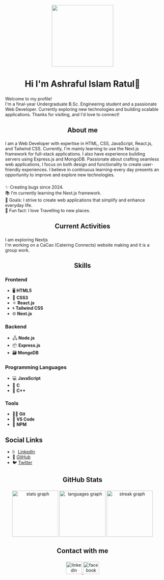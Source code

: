 <div align="center">
  <img height="200" src="https://i.ibb.co.com/XkDNBcRD/Black-And-Grey-Professional-Technology-Linked-In-Banner-1.png"  />
</div>

###

<h1 align="center">Hi I'm Ashraful Islam Ratul👋</h1>

###

<p align="left">Welcome to my profile!  <br>I'm a final-year Undergraduate B.Sc. Engineering student and a passionate Web Developer. Currently exploring new technologies and building scalable applications. Thanks for visiting, and I'd love to connect!</p>

###

<h2 align="center">About me</h2>

###

<p align="left">I am a Web Developer with expertise in HTML, CSS, JavaScript, React.js, and Tailwind CSS. Currently, I'm mainly learning to use the Next.js framework for full-stack applications. I also have experience building servers using Express.js and MongoDB. Passionate about crafting seamless web applications, I focus on both design and functionality to create user-friendly experiences. I believe in continuous learning-every day presents an opportunity to improve and explore new technologies.</p>

###

<p align="left">✨ Creating bugs since 2024.<br>📚 I'm currently learning the Next.js framework.<br>🎯 Goals: I strive to create web applications that simplify and enhance everyday life.<br>🎲 Fun fact: I love Travelling to new places.</p>

###

<h2 align="center">Current Activities</h2>

###

<p align="left">I am exploring Nextjs<br>I'm working on a CaCao (Catering Connects) website making and it is a group work.</p>

###

<h2 align="center">Skills</h2>

###

<div align="left">
  <h3>Frontend</h3>
<ul>
  <li>🖥️ <strong>HTML5</strong></li>
  <li>🎨 <strong>CSS3</strong></li>
  <li>⚛️ <strong>React.js</strong></li>
  <li>🌀 <strong>Tailwind CSS</strong></li>
  <li>🌐 <strong>Next.js</strong></li>
</ul>

<h3>Backend</h3>
<ul>
  <li>🖧 <strong>Node.js</strong></li>
  <li>📦 <strong>Express.js</strong></li>
  <li>🗃️ <strong>MongoDB</strong></li>
</ul>

<h3>Programming Languages</h3>
<ul>
  <li>💻 <strong>JavaScript</strong></li>
  <li>🔢 <strong>C</strong></li>
  <li>🔣 <strong>C++</strong></li>
</ul>

<h3>Tools</h3>
<ul>
  <li>🧑‍💻 <strong>Git</strong></li>
  <li>📱 <strong>VS Code</strong></li>
  <li>🌱 <strong>NPM</strong></li>
</ul>

<h2>Social Links</h2>
<ul>
  <li><img src="https://raw.githubusercontent.com/maurodesouza/profile-readme-generator/master/src/assets/icons/social/linkedin/default.svg" width="14" height="14" alt="linkedin logo"  /> <a href="https://www.linkedin.com/in/ashraful-islam-ratul/" target="_blank">LinkedIn</a></li>
  <li>🔗 <a href="https://github.com/your-username" target="_blank">GitHub</a></li>
  <li>🐦 <a href="https://twitter.com/your-username" target="_blank">Twitter</a></li>
</ul>
</div>

###

<h2 align="center">GitHub Stats</h2>

###

<div align="center">
  <img src="https://github-readme-stats.vercel.app/api?username=mdashraful24&hide_title=false&hide_rank=false&show_icons=true&include_all_commits=true&count_private=true&disable_animations=false&theme=dracula&locale=en&hide_border=false&order=1" height="150" alt="stats graph"  />
  <img src="https://github-readme-stats.vercel.app/api/top-langs?username=mdashraful24&locale=en&hide_title=false&layout=compact&card_width=320&langs_count=5&theme=dracula&hide_border=false&order=2" height="150" alt="languages graph"  />
  <img src="https://streak-stats.demolab.com?user=mdashraful24&locale=en&mode=daily&theme=dracula&hide_border=false&border_radius=5&order=3" height="150" alt="streak graph"  />
</div>

###

<h2 align="center">Contact with me</h2>

###

<div align="center">
  <a href="https://www.linkedin.com/in/ashraful-islam-ratul/" target="_blank">
    <img src="https://raw.githubusercontent.com/maurodesouza/profile-readme-generator/master/src/assets/icons/social/linkedin/default.svg" width="52" height="40" alt="linkedin logo"  />
  </a>
  <a href="https://www.facebook.com/share/19n28FG9HV/" target="_blank">
    <img src="https://raw.githubusercontent.com/maurodesouza/profile-readme-generator/master/src/assets/icons/social/facebook/default.svg" width="52" height="40" alt="facebook logo"  />
  </a>
</div>

###
